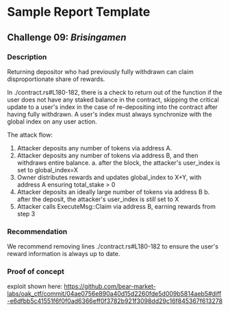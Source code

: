 # Sample Report Template

## Challenge 09: *Brisingamen*

### Description

Returning depositor who had previously fully withdrawn can claim disproportionate share of rewards.

In ./contract.rs#L180-182, there is a check to return out of the function if the user does not have any staked balance in the contract, skipping the critical update to a user's index in the case of re-depositing into the contract after having fully withdrawn. A user's index must always synchronize with the global index on any user action.

The attack flow:

1. Attacker deposits any number of tokens via address A.
2. Attacker deposits any number of tokens via address B, and then withdraws entire balance.
  a. after the block, the attacker's user_index is set to global_index=X
3. Owner distributes rewards and updates global_index to X+Y, with address A ensuring total_stake > 0
4. Attacker deposits an ideally large number of tokens via address B
  b. after the deposit, the attacker's user_index is *still* set to X
5. Attacker calls ExecuteMsg::Claim via address B, earning rewards from step 3

### Recommendation

We recommend removing lines ./contract.rs#L180-182 to ensure the user's reward information is always up to date.

### Proof of concept

exploit shown here: https://github.com/bear-market-labs/oak_ctf/commit/04ae0756e890a40d15d2260fde5d009b5814aeb5#diff-e6dfbb5c41551f6f0f0ad6366eff0f3782b921f3098dd29c16f845367f613278

```rust

```